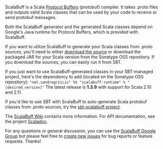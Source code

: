 ScalaBuff is a Scala [Protocol Buffers](https://developers.google.com/protocol-buffers/docs/overview) (protobuf) compiler. It takes .proto files and outputs valid Scala classes that can be used by your code to receive or send protobuf messages.

Both the ScalaBuff generator and the generated Scala classes depend on Google's Java runtime for Protocol Buffers, which is provided with ScalaBuff.

If you want to utilize ScalaBuff to generate your Scala classes from .proto sources, you'll need to either [download the source](https://github.com/SandroGrzicic/ScalaBuff/archive/master.zip) or download the packaged JAR for your Scala version from the Sonatype OSS repository. If you download the sources, you can easily run it from SBT.

If you just want to use ScalaBuff-generated classes in your SBT-managed project, here's the dependency to add (located on the Sonatype OSS repository): `"net.sandrogrzicic" %% "scalabuff-runtime" % "[desired_version]"`
The latest release is **1.3.9** with support for Scala 2.10 and 2.11.

If you'd like to use SBT with ScalaBuff to auto-generate Scala protobuf classes from .proto sources, try the [sbt-scalabuff project](https://github.com/sbt/sbt-scalabuff).

The [ScalaBuff Wiki](https://github.com/SandroGrzicic/ScalaBuff/wiki) contains more information. For API documentation, see the project [Scaladoc](http://sandrogrzicic.github.com/ScalaBuff/doc/).

For any questions or general discussion, you can use the [ScalaBuff Google Group](https://groups.google.com/forum/#!forum/scalabuff) but please feel free to [create new issues](https://github.com/SandroGrzicic/ScalaBuff/issues/new) for bug reports or feature requests. Thanks!


